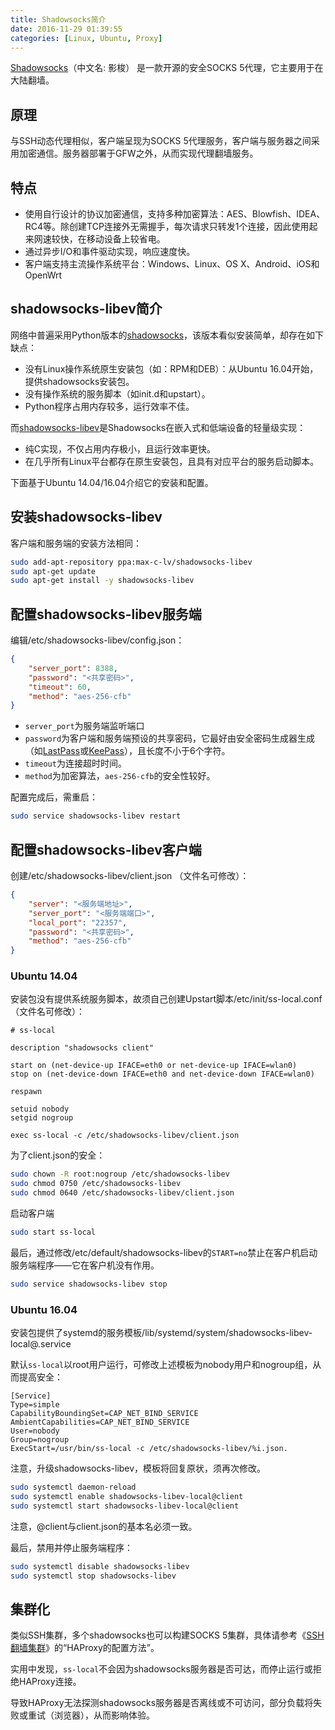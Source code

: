```yaml
---
title: Shadowsocks简介
date: 2016-11-29 01:39:55
categories: [Linux, Ubuntu, Proxy]
---
```


[Shadowsocks](https://shadowsocks.org/en/index.html)（中文名: 影梭） 是一款开源的安全SOCKS 5代理，它主要用于在大陆翻墙。

## 原理

与SSH动态代理相似，客户端呈现为SOCKS 5代理服务，客户端与服务器之间采用加密通信。服务器部署于GFW之外，从而实现代理翻墙服务。

## 特点

* 使用自行设计的协议加密通信，支持多种加密算法：AES、Blowfish、IDEA、RC4等。除创建TCP连接外无需握手，每次请求只转发1个连接，因此使用起来网速较快，在移动设备上较省电。
* 通过异步I/O和事件驱动实现，响应速度快。
* 客户端支持主流操作系统平台：Windows、Linux、OS X、Android、iOS和OpenWrt

## shadowsocks-libev简介

网络中普遍采用Python版本的[shadowsocks](https://pypi.python.org/pypi/shadowsocks)，该版本看似安装简单，却存在如下缺点：

* 没有Linux操作系统原生安装包（如：RPM和DEB）：从Ubuntu 16.04开始，提供shadowsocks安装包。
* 没有操作系统的服务脚本（如init.d和upstart）。
* Python程序占用内存较多，运行效率不佳。

而[shadowsocks-libev](https://github.com/shadowsocks/shadowsocks-libev)是Shadowsocks在嵌入式和低端设备的轻量级实现：

* 纯C实现，不仅占用内存极小，且运行效率更快。
* 在几乎所有Linux平台都存在原生安装包，且具有对应平台的服务启动脚本。

下面基于Ubuntu 14.04/16.04介绍它的安装和配置。

## 安装shadowsocks-libev

客户端和服务端的安装方法相同：

```bash
sudo add-apt-repository ppa:max-c-lv/shadowsocks-libev
sudo apt-get update
sudo apt-get install -y shadowsocks-libev
```

## 配置shadowsocks-libev服务端

编辑/etc/shadowsocks-libev/config.json：

```json
{
    "server_port": 8388,
    "password": "<共享密码>",
    "timeout": 60,
    "method": "aes-256-cfb"
}
```

* `server_port`为服务端监听端口
* `password`为客户端和服务端预设的共享密码，它最好由安全密码生成器生成（如[LastPass](https://www.lastpass.com/)或[KeePass](http://keepass.info/)），且长度不小于6个字符。
* `timeout`为连接超时时间。
* `method`为加密算法，`aes-256-cfb`的安全性较好。

配置完成后，需重启：

```bash
sudo service shadowsocks-libev restart
```

## 配置shadowsocks-libev客户端

创建/etc/shadowsocks-libev/client.json （文件名可修改）：

```json
{
    "server": "<服务端地址>",
    "server_port": "<服务端端口>",
    "local_port": "22357",
    "password": "<共享密码>",
    "method": "aes-256-cfb"
}
```

### Ubuntu 14.04

安装包没有提供系统服务脚本，故须自己创建Upstart脚本/etc/init/ss-local.conf （文件名可修改）：

```
# ss-local

description "shadowsocks client"

start on (net-device-up IFACE=eth0 or net-device-up IFACE=wlan0)
stop on (net-device-down IFACE=eth0 and net-device-down IFACE=wlan0)

respawn

setuid nobody
setgid nogroup

exec ss-local -c /etc/shadowsocks-libev/client.json
```

为了client.json的安全：

```bash
sudo chown -R root:nogroup /etc/shadowsocks-libev
sudo chmod 0750 /etc/shadowsocks-libev
sudo chmod 0640 /etc/shadowsocks-libev/client.json
```

启动客户端

```bash
sudo start ss-local
```

最后，通过修改/etc/default/shadowsocks-libev的`START=no`禁止在客户机启动服务端程序——它在客户机没有作用。

```bash
sudo service shadowsocks-libev stop
```

### Ubuntu 16.04

安装包提供了systemd的服务模板/lib/systemd/system/shadowsocks-libev-local@.service

默认`ss-local`以root用户运行，可修改上述模板为nobody用户和nogroup组，从而提高安全：

```
[Service]
Type=simple
CapabilityBoundingSet=CAP_NET_BIND_SERVICE
AmbientCapabilities=CAP_NET_BIND_SERVICE
User=nobody
Group=nogroup
ExecStart=/usr/bin/ss-local -c /etc/shadowsocks-libev/%i.json.
```

注意，升级shadowsocks-libev，模板将回复原状，须再次修改。

```bash
sudo systemctl daemon-reload
sudo systemctl enable shadowsocks-libev-local@client
sudo systemctl start shadowsocks-libev-local@client
```

注意，@client与client.json的基本名必须一致。

最后，禁用并停止服务端程序：

```bash
sudo systemctl disable shadowsocks-libev
sudo systemctl stop shadowsocks-libev
```

## 集群化

类似SSH集群，多个shadowsocks也可以构建SOCKS 5集群，具体请参考《[SSH翻墙集群](http://www.malike.net.cn/blog/2015/03/15/ssh-proxy-cluster/)》的“HAProxy的配置方法”。

实用中发现，`ss-local`不会因为shadowsocks服务器是否可达，而停止运行或拒绝HAProxy连接。

导致HAProxy无法探测shadowsocks服务器是否离线或不可访问，部分负载将失败或重试（浏览器），从而影响体验。
